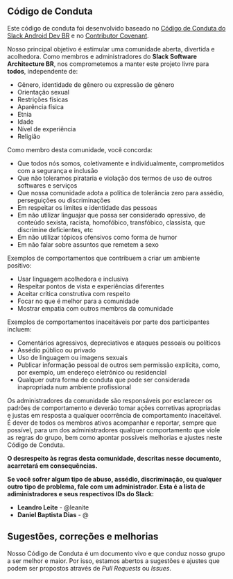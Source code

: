 ## Código de Conduta

Este código de conduta foi desenvolvido baseado no [Código de Conduta do Slack Android Dev BR](https://github.com/androiddevbr/codigo-de-conduta) e no [Contributor Covenant](https://www.contributor-covenant.org/).

Nosso principal objetivo é estimular uma comunidade aberta, divertida e acolhedora. Como membros e administradores do **Slack Software Architecture BR**, nos comprometemos a manter este projeto livre para **todos**, independente de:
- Gênero, identidade de gênero ou expressão de gênero
- Orientação sexual
- Restrições físicas
- Aparência física
- Etnia
- Idade
- Nível de experiência
- Religião

Como membro desta comunidade, você concorda:  

* Que todos nós somos, coletivamente e individualmente, comprometidos com a segurança e inclusão
* Que não toleramos pirataria e violação dos termos de uso de outros softwares e serviços
* Que nossa comunidade adota a política de tolerância zero para assédio, perseguições ou discriminações
* Em respeitar os limites e identidade das pessoas
* Em não utilizar linguajar que possa ser considerado opressivo, de conteúdo sexista, racista, homofóbico, transfóbico, classista, que discrimine deficientes, etc
* Em não utilizar tópicos ofensivos como forma de humor
* Em não falar sobre assuntos que remetem a sexo

Exemplos de comportamentos que contribuem a criar um ambiente positivo:

* Usar linguagem acolhedora e inclusiva
* Respeitar pontos de vista e experiências diferentes
* Aceitar crítica construtiva com respeito
* Focar no que é melhor para a comunidade
* Mostrar empatia com outros membros da comunidade

Exemplos de comportamentos inaceitáveis por parte dos participantes incluem:

* Comentários agressivos, depreciativos e ataques pessoais ou políticos
* Assédio público ou privado
* Uso de linguagem ou imagens sexuais
* Publicar informação pessoal de outros sem permissão explícita, como, por exemplo, um endereço eletrônico ou residencial
* Qualquer outra forma de conduta que pode ser considerada inapropriada num ambiente profissional

Os administradores da comunidade são responsáveis por esclarecer os padrões de comportamento e deverão tomar ações corretivas apropriadas e justas em resposta
a qualquer ocorrência de comportamento inaceitável. É dever de todos os membros ativos acompanhar e reportar, sempre que possível, para um dos administradores qualquer comportamento que viole as regras do grupo, bem como apontar possíveis melhorias e ajustes neste Código de Conduta.

**O desrespeito às regras desta comunidade, descritas nesse documento, acarretará em consequências.**

**Se você sofrer algum tipo de abuso, assédio, discriminação, ou qualquer outro tipo de problema, fale com um administrador.
Esta é a lista de adiministradores e seus respectivos IDs do Slack:**

* **Leandro Leite** - @leanite
* **Daniel Baptista Dias** - @

## Sugestões, correções e melhorias

Nosso Código de Conduta é um documento vivo e que conduz nosso grupo a ser melhor e maior. Por isso, estamos abertos a sugestões e ajustes que podem ser propostos através de _Pull Requests_ ou _Issues_.
